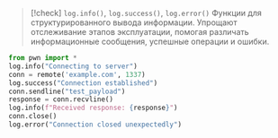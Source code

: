 
> [!check] 
> `log.info()`, `log.success()`, `log.error()`
> Функции для структурированного вывода информации. Упрощают отслеживание этапов эксплуатации, помогая различать информационные сообщения, успешные операции и ошибки.

```python
from pwn import *
log.info("Connecting to server")
conn = remote('example.com', 1337)
log.success("Connection established")
conn.sendline("test_payload")
response = conn.recvline()
log.info(f"Received response: {response}")
conn.close()
log.error("Connection closed unexpectedly")
```
